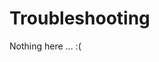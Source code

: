 # Troubleshooting

Nothing here ... :(

<!-- Comprehensive guide to diagnosing and fixing common issues with Balatrobot. -->
<!---->
<!-- ## Quick Diagnostics -->
<!---->
<!-- ### Pre-Flight Checklist -->
<!---->
<!-- Before troubleshooting, verify these basics: -->
<!---->
<!-- **Prerequisites Met** -->
<!-- - [ ] Balatro (Steam version) installed -->
<!-- - [ ] Steamodded v0.9.3+ installed and working -->
<!-- - [ ] Python 3.7+ installed -->
<!-- - [ ] Balatrobot mod copied to correct directory -->
<!---->
<!-- **Configuration Basics** -->
<!-- - [ ] `config.lua` has `enabled = true` -->
<!-- - [ ] Port numbers match between Lua config and Python bot -->
<!-- - [ ] No firewall blocking the port -->
<!-- - [ ] Balatro launched with mod enabled -->
<!---->
<!-- **Connection Test** -->
<!-- - [ ] Balatro shows "Balatrobot v0.3 loaded" message -->
<!-- - [ ] Python script runs without import errors -->
<!-- - [ ] Bot sends "HELLO" message on startup -->
<!---->
<!-- ### Quick Fix Commands -->
<!---->
<!-- ```bash -->
<!-- # Test Python environment -->
<!-- python -c "from bot import Bot, Actions; print('Import successful')" -->
<!---->
<!-- # Check if port is in use -->
<!-- netstat -an | grep :12345  # Linux/macOS -->
<!-- netstat -an | findstr :12345  # Windows -->
<!---->
<!-- # Test UDP communication -->
<!-- # (Run this in Python while game is running) -->
<!-- import socket -->
<!-- sock = socket.socket(socket.AF_INET, socket.SOCK_DGRAM) -->
<!-- sock.sendto(b"HELLO", ("localhost", 12345)) -->
<!-- sock.settimeout(5) -->
<!-- try: -->
<!--     data, addr = sock.recvfrom(1024) -->
<!--     print("Received:", data[:100]) -->
<!-- except socket.timeout: -->
<!--     print("No response - check game is running with mod") -->
<!-- ``` -->
<!---->
<!-- ## Installation Issues -->
<!---->
<!-- ### Issue: Mod Not Loading -->
<!---->
<!-- **Symptoms:** -->
<!-- - No "Balatrobot" in mod list -->
<!-- - No loading message -->
<!-- - Game starts normally without bot functionality -->
<!---->
<!-- **Solutions:** -->
<!---->
<!-- 1. **Check Mod Directory Structure** -->
<!--    ``` -->
<!--    Balatro/Mods/ -->
<!--    └── Balatrobot-v0.3/ -->
<!--        ├── main.lua -->
<!--        ├── config.lua -->
<!--        └── src/ -->
<!--    ``` -->
<!---->
<!-- 2. **Verify Steamodded Installation** -->
<!--    - Launch Balatro -->
<!--    - Look for "Mods" in main menu -->
<!--    - If missing, reinstall Steamodded -->
<!---->
<!-- 3. **Check File Permissions** -->
<!--    ```bash -->
<!--    # Ensure files are readable -->
<!--    ls -la /path/to/Balatro/Mods/Balatrobot-v0.3/ -->
<!--    ``` -->
<!---->
<!-- 4. **Validate main.lua Syntax** -->
<!--    - Open `main.lua` in text editor -->
<!--    - Check for syntax errors or corruption -->
<!--    - Re-download if necessary -->
<!---->
<!-- ### Issue: Python Import Errors -->
<!---->
<!-- **Symptoms:** -->
<!-- ``` -->
<!-- ModuleNotFoundError: No module named 'bot' -->
<!-- ImportError: cannot import name 'Actions' -->
<!-- ``` -->
<!---->
<!-- **Solutions:** -->
<!---->
<!-- 1. **Check Working Directory** -->
<!--    ```bash -->
<!--    # Navigate to mod directory first -->
<!--    cd "/path/to/Balatro/Mods/Balatrobot-v0.3" -->
<!--    python bot_example.py -->
<!--    ``` -->
<!---->
<!-- 2. **Verify File Integrity** -->
<!--    ```bash -->
<!--    # Check all required files exist -->
<!--    ls -la bot.py gamestates.py -->
<!--    ``` -->
<!---->
<!-- 3. **Python Path Issues** -->
<!--    ```python -->
<!--    import sys -->
<!--    import os -->
<!--    sys.path.append(os.path.dirname(os.path.abspath(__file__))) -->
<!--    from bot import Bot, Actions -->
<!--    ``` -->
<!---->
<!-- ### Issue: Steamodded Compatibility -->
<!---->
<!-- **Symptoms:** -->
<!-- - Other mods stop working -->
<!-- - Lua errors in console -->
<!-- - Game crashes on startup -->
<!---->
<!-- **Solutions:** -->
<!---->
<!-- 1. **Check Steamodded Version** -->
<!--    - Ensure v0.9.3 or higher -->
<!--    - Update if necessary -->
<!---->
<!-- 2. **Test Mod Isolation** -->
<!--    - Disable other mods temporarily -->
<!--    - Test if Balatrobot works alone -->
<!--    - Re-enable mods one by one -->
<!---->
<!-- 3. **Lua Error Debugging** -->
<!--    - Enable Steamodded debug console -->
<!--    - Look for specific error messages -->
<!--    - Check for conflicting function hooks -->
<!---->
<!-- ## Connection Problems -->
<!---->
<!-- ### Issue: Connection Timeout -->
<!---->
<!-- **Symptoms:** -->
<!-- ``` -->
<!-- Connection timeout -->
<!-- Unknown network error: timeout -->
<!-- Bot hangs on startup -->
<!-- ``` -->
<!---->
<!-- **Solutions:** -->
<!---->
<!-- 1. **Port Conflicts** -->
<!--    ```bash -->
<!--    # Check what's using the port -->
<!--    lsof -i :12345  # Linux/macOS -->
<!--    netstat -ano | findstr :12345  # Windows -->
<!---->
<!--    # Try different port -->
<!--    # In config.lua: port = '12346' -->
<!--    # In Python: bot_port=12346 -->
<!--    ``` -->
<!---->
<!-- 2. **Firewall Issues** -->
<!--    ```bash -->
<!--    # Windows: Allow through Windows Firewall -->
<!--    # Add exception for Balatro.exe and Python -->
<!---->
<!--    # Linux: Check iptables -->
<!--    sudo ufw allow 12345/udp -->
<!---->
<!--    # macOS: Check System Preferences > Security -->
<!--    ``` -->
<!---->
<!-- 3. **Network Interface Issues** -->
<!--    ```python -->
<!--    # Test specific interface binding -->
<!--    import socket -->
<!--    sock = socket.socket(socket.AF_INET, socket.SOCK_DGRAM) -->
<!--    sock.bind(('127.0.0.1', 12345))  # Localhost only -->
<!--    # or -->
<!--    sock.bind(('0.0.0.0', 12345))   # All interfaces -->
<!--    ``` -->
<!---->
<!-- ### Issue: Game Doesn't Respond to Bot -->
<!---->
<!-- **Symptoms:** -->
<!-- - Bot script runs without errors -->
<!-- - Game doesn't start automatically -->
<!-- - No automatic actions occur -->
<!---->
<!-- **Solutions:** -->
<!---->
<!-- 1. **Check Mod Enabled State** -->
<!--    - In Balatro, go to Mods menu -->
<!--    - Ensure Balatrobot is enabled (checkmark) -->
<!--    - Restart Balatro if needed -->
<!---->
<!-- 2. **Verify Configuration** -->
<!--    ```lua -->
<!--    -- In config.lua, ensure: -->
<!--    BALATRO_BOT_CONFIG = { -->
<!--        enabled = true,  -- Must be true -->
<!--        port = '12345',  -- Must match Python bot -->
<!--    } -->
<!--    ``` -->
<!---->
<!-- 3. **Test Manual Commands** -->
<!--    ```python -->
<!--    # Test raw UDP communication -->
<!--    bot = Bot(deck="Red Deck") -->
<!--    bot.sendcmd("HELLO") -->
<!--    # Should receive game state response -->
<!--    ``` -->
<!---->
<!-- ### Issue: Partial Communication -->
<!---->
<!-- **Symptoms:** -->
<!-- - Bot receives some data but not others -->
<!-- - Intermittent connection drops -->
<!-- - Commands sent but not executed -->
<!---->
<!-- **Solutions:** -->
<!---->
<!-- 1. **UDP Buffer Size** -->
<!--    ```python -->
<!--    # Increase buffer size for large game states -->
<!--    sock.setsockopt(socket.SOL_SOCKET, socket.SO_RCVBUF, 65536) -->
<!--    ``` -->
<!---->
<!-- 2. **Network Timing Issues** -->
<!--    ```python -->
<!--    # Add delays between commands -->
<!--    import time -->
<!--    bot.sendcmd("HELLO") -->
<!--    time.sleep(0.1)  # Small delay -->
<!--    ``` -->
<!---->
<!-- 3. **JSON Parsing Errors** -->
<!--    ```python -->
<!--    try: -->
<!--        data = json.loads(response) -->
<!--    except json.JSONDecodeError as e: -->
<!--        print(f"JSON Error: {e}") -->
<!--        print(f"Raw data: {response[:200]}") -->
<!--    ``` -->
<!---->
<!-- ## Bot Behavior Issues -->
<!---->
<!-- ### Issue: Bot Makes Invalid Actions -->
<!---->
<!-- **Symptoms:** -->
<!-- ``` -->
<!-- Error: Incorrect number of params for action PLAY_HAND -->
<!-- Error: Action invalid for action BUY_CARD -->
<!-- ``` -->
<!---->
<!-- **Solutions:** -->
<!---->
<!-- 1. **Action Format Validation** -->
<!--    ```python -->
<!--    def select_cards_from_hand(self, G): -->
<!--        hand = G.get("hand", []) -->
<!--        if not hand: -->
<!--            return [Actions.PLAY_HAND, []]  # Empty action -->
<!---->
<!--        # Ensure indices are valid -->
<!--        indices = [1, 2]  # 1-indexed -->
<!--        max_index = len(hand) -->
<!--        valid_indices = [i for i in indices if 1 <= i <= max_index] -->
<!---->
<!--        return [Actions.PLAY_HAND, valid_indices] -->
<!--    ``` -->
<!---->
<!-- 2. **State Validation** -->
<!--    ```python -->
<!--    def select_shop_action(self, G): -->
<!--        # Check if actually in shop -->
<!--        if "shop" not in G: -->
<!--            return [Actions.END_SHOP] -->
<!---->
<!--        shop_cards = G["shop"].get("cards", []) -->
<!--        if not shop_cards: -->
<!--            return [Actions.END_SHOP] -->
<!---->
<!--        # Validate card index exists -->
<!--        if len(shop_cards) >= 1: -->
<!--            return [Actions.BUY_CARD, [1]] -->
<!---->
<!--        return [Actions.END_SHOP] -->
<!--    ``` -->
<!---->
<!-- 3. **Resource Checking** -->
<!--    ```python -->
<!--    def select_shop_action(self, G): -->
<!--        dollars = G.get("dollars", 0) -->
<!--        shop = G.get("shop", {}) -->
<!--        cards = shop.get("cards", []) -->
<!---->
<!--        for i, card in enumerate(cards): -->
<!--            cost = card.get("cost", 999) -->
<!--            if dollars >= cost: -->
<!--                return [Actions.BUY_CARD, [i + 1]] -->
<!---->
<!--        return [Actions.END_SHOP] -->
<!--    ``` -->
<!---->
<!-- ### Issue: Bot Doesn't Implement All Methods -->
<!---->
<!-- **Symptoms:** -->
<!-- ``` -->
<!-- NotImplementedError: Error: Bot.select_cards_from_hand must be implemented. -->
<!-- ``` -->
<!---->
<!-- **Solutions:** -->
<!---->
<!-- 1. **Complete Implementation Template** -->
<!--    ```python -->
<!--    class MyBot(Bot): -->
<!--        def skip_or_select_blind(self, G): -->
<!--            return [Actions.SELECT_BLIND] -->
<!---->
<!--        def select_cards_from_hand(self, G): -->
<!--            return [Actions.PLAY_HAND, [1]] -->
<!---->
<!--        def select_shop_action(self, G): -->
<!--            return [Actions.END_SHOP] -->
<!---->
<!--        def select_booster_action(self, G): -->
<!--            return [Actions.SKIP_BOOSTER_PACK] -->
<!---->
<!--        def sell_jokers(self, G): -->
<!--            return [Actions.SELL_JOKER, []] -->
<!---->
<!--        def rearrange_jokers(self, G): -->
<!--            return [Actions.REARRANGE_JOKERS, []] -->
<!---->
<!--        def use_or_sell_consumables(self, G): -->
<!--            return [Actions.USE_CONSUMABLE, []] -->
<!---->
<!--        def rearrange_consumables(self, G): -->
<!--            return [Actions.REARRANGE_CONSUMABLES, []] -->
<!---->
<!--        def rearrange_hand(self, G): -->
<!--            return [Actions.REARRANGE_HAND, []] -->
<!--    ``` -->
<!---->
<!-- 2. **Method Assignment Pattern** -->
<!--    ```python -->
<!--    # Alternative: assign functions to bot instance -->
<!--    bot = Bot(deck="Red Deck") -->
<!--    bot.skip_or_select_blind = lambda G: [Actions.SELECT_BLIND] -->
<!--    bot.select_cards_from_hand = lambda G: [Actions.PLAY_HAND, [1]] -->
<!--    # ... assign all other methods -->
<!--    ``` -->
<!---->
<!-- ### Issue: Bot Gets Stuck in Loops -->
<!---->
<!-- **Symptoms:** -->
<!-- - Bot repeats same action continuously -->
<!-- - Game doesn't progress -->
<!-- - Bot state doesn't update -->
<!---->
<!-- **Solutions:** -->
<!---->
<!-- 1. **State Progression Checks** -->
<!--    ```python -->
<!--    def select_cards_from_hand(self, G): -->
<!--        # Track previous states to detect loops -->
<!--        if "last_hand_state" not in self.state: -->
<!--            self.state["last_hand_state"] = None -->
<!---->
<!--        current_state = str(G.get("hand", [])) -->
<!--        if current_state == self.state["last_hand_state"]: -->
<!--            # State hasn't changed, try different action -->
<!--            return [Actions.DISCARD_HAND, [1]] -->
<!---->
<!--        self.state["last_hand_state"] = current_state -->
<!--        return [Actions.PLAY_HAND, [1]] -->
<!--    ``` -->
<!---->
<!-- 2. **Timeout Mechanisms** -->
<!--    ```python -->
<!--    def __init__(self, *args, **kwargs): -->
<!--        super().__init__(*args, **kwargs) -->
<!--        self.state["action_count"] = 0 -->
<!--        self.state["max_actions"] = 1000 -->
<!---->
<!--    def chooseaction(self): -->
<!--        self.state["action_count"] += 1 -->
<!--        if self.state["action_count"] > self.state["max_actions"]: -->
<!--            print("Max actions reached, stopping bot") -->
<!--            self.running = False -->
<!--            return [Actions.PASS] -->
<!---->
<!--        return super().chooseaction() -->
<!--    ``` -->
<!---->
<!-- ## Performance Problems -->
<!---->
<!-- ### Issue: Bot Runs Too Slowly -->
<!---->
<!-- **Symptoms:** -->
<!-- - Visible lag between actions -->
<!-- - Slow game progression -->
<!-- - High CPU usage -->
<!---->
<!-- **Solutions:** -->
<!---->
<!-- 1. **Optimize Configuration** -->
<!--    ```lua -->
<!--    -- In config.lua -->
<!--    BALATRO_BOT_CONFIG = { -->
<!--        dt = 4.0/60.0,         -- Faster game time -->
<!--        frame_ratio = 200,     -- Less rendering -->
<!--        instant_move = true,   -- No animations -->
<!--    } -->
<!--    ``` -->
<!---->
<!-- 2. **Optimize Bot Logic** -->
<!--    ```python -->
<!--    def optimized_hand_analysis(self, hand): -->
<!--        # Use efficient algorithms -->
<!--        if not hand: -->
<!--            return [Actions.PLAY_HAND, []] -->
<!---->
<!--        # Quick heuristics instead of complex analysis -->
<!--        high_cards = [i+1 for i, card in enumerate(hand)  -->
<!--                     if card["value"] >= 10] -->
<!---->
<!--        if high_cards: -->
<!--            return [Actions.PLAY_HAND, high_cards[:1]] -->
<!---->
<!--        return [Actions.PLAY_HAND, [1]] -->
<!--    ``` -->
<!---->
<!-- 3. **Reduce State Caching** -->
<!--    ```python -->
<!--    # Avoid expensive state caching in production -->
<!--    def select_cards_from_hand(self, G): -->
<!--        # cache_state("hand_selection", G)  # Disable for performance -->
<!--        return self.choose_cards(G) -->
<!--    ``` -->
<!---->
<!-- ### Issue: Memory Usage Grows Over Time -->
<!---->
<!-- **Symptoms:** -->
<!-- - Increasing RAM usage -->
<!-- - Bot slows down over time -->
<!-- - Eventually crashes with memory error -->
<!---->
<!-- **Solutions:** -->
<!---->
<!-- 1. **Clean Up State Data** -->
<!--    ```python -->
<!--    def cleanup_state(self): -->
<!--        # Remove old data periodically -->
<!--        current_round = self.G.get("round", 1) -->
<!--        for key in list(self.state.keys()): -->
<!--            if key.startswith("round_"): -->
<!--                round_num = int(key.split("_")[1]) -->
<!--                if round_num < current_round - 10: -->
<!--                    del self.state[key] -->
<!--    ``` -->
<!---->
<!-- 2. **Limit State Caching** -->
<!--    ```python -->
<!--    def cache_state(self, G): -->
<!--        # Only cache last N states -->
<!--        max_cache = 100 -->
<!--        if len(self.cached_states) > max_cache: -->
<!--            self.cached_states.pop(0)  # Remove oldest -->
<!--        self.cached_states.append(G.copy()) -->
<!--    ``` -->
<!---->
<!-- ## Game Crashes -->
<!---->
<!-- ### Issue: Balatro Crashes on Startup -->
<!---->
<!-- **Symptoms:** -->
<!-- - Game closes immediately after launch -->
<!-- - Lua error messages -->
<!-- - Steam shows "running" then stops -->
<!---->
<!-- **Solutions:** -->
<!---->
<!-- 1. **Check Lua Syntax** -->
<!--    - Validate all `.lua` files for syntax errors -->
<!--    - Use online Lua syntax checker -->
<!--    - Re-download mod if corrupted -->
<!---->
<!-- 2. **Disable Other Mods** -->
<!--    - Move other mods out of Mods directory -->
<!--    - Test Balatrobot alone -->
<!--    - Check for mod conflicts -->
<!---->
<!-- 3. **Steamodded Compatibility** -->
<!--    - Ensure Steamodded version compatibility -->
<!--    - Update Steamodded if necessary -->
<!--    - Check Steamodded documentation -->
<!---->
<!-- ### Issue: Game Crashes During Bot Execution -->
<!---->
<!-- **Symptoms:** -->
<!-- - Game runs fine until bot starts -->
<!-- - Crashes during specific actions -->
<!-- - Error messages in logs -->
<!---->
<!-- **Solutions:** -->
<!---->
<!-- 1. **Action Validation** -->
<!--    ```python -->
<!--    def safe_action(self, action_func, G): -->
<!--        try: -->
<!--            result = action_func(G) -->
<!--            # Validate result format -->
<!--            if not isinstance(result, list) or len(result) < 1: -->
<!--                return [Actions.PASS] -->
<!--            return result -->
<!--        except Exception as e: -->
<!--            print(f"Action error: {e}") -->
<!--            return [Actions.PASS] -->
<!--    ``` -->
<!---->
<!-- 2. **Network Error Handling** -->
<!--    ```python -->
<!--    def sendcmd(self, cmd, **kwargs): -->
<!--        try: -->
<!--            msg = bytes(cmd, "utf-8") -->
<!--            self.sock.sendto(msg, self.addr) -->
<!--        except Exception as e: -->
<!--            print(f"Network error: {e}") -->
<!--            # Attempt reconnection -->
<!--            self.sock = socket.socket(socket.AF_INET, socket.SOCK_DGRAM) -->
<!--    ``` -->
<!---->
<!-- ## Debug Tools -->
<!---->
<!-- ### Enable Debug Logging -->
<!---->
<!-- ```python -->
<!-- import logging -->
<!---->
<!-- logging.basicConfig(level=logging.DEBUG) -->
<!-- logger = logging.getLogger(__name__) -->
<!---->
<!-- class DebugBot(Bot): -->
<!--     def chooseaction(self): -->
<!--         action = super().chooseaction() -->
<!--         logger.debug(f"Action chosen: {action}") -->
<!--         logger.debug(f"Game state keys: {list(self.G.keys())}") -->
<!--         return action -->
<!-- ``` -->
<!---->
<!-- ### Network Debugging -->
<!---->
<!-- ```python -->
<!-- def debug_network(self): -->
<!--     """Test UDP communication manually""" -->
<!--     import socket -->
<!--     import json -->
<!---->
<!--     sock = socket.socket(socket.AF_INET, socket.SOCK_DGRAM) -->
<!--     sock.settimeout(5) -->
<!---->
<!--     # Send HELLO -->
<!--     sock.sendto(b"HELLO", ("localhost", 12345)) -->
<!---->
<!--     try: -->
<!--         data, addr = sock.recvfrom(4096) -->
<!--         print(f"Received {len(data)} bytes from {addr}") -->
<!---->
<!--         # Try to parse as JSON -->
<!--         try: -->
<!--             parsed = json.loads(data) -->
<!--             print(f"JSON keys: {list(parsed.keys())}") -->
<!--         except: -->
<!--             print(f"Raw data: {data[:200]}") -->
<!---->
<!--     except socket.timeout: -->
<!--         print("No response received") -->
<!--     except Exception as e: -->
<!--         print(f"Error: {e}") -->
<!-- ``` -->
<!---->
<!-- ### State Inspection -->
<!---->
<!-- ```python -->
<!-- def inspect_game_state(self, G): -->
<!--     """Print detailed game state information""" -->
<!--     print("=== GAME STATE DEBUG ===") -->
<!--     print(f"Waiting for: {G.get('waitingFor')}") -->
<!--     print(f"State: {G.get('state')}") -->
<!---->
<!--     if "hand" in G: -->
<!--         print(f"Hand size: {len(G['hand'])}") -->
<!--         for i, card in enumerate(G["hand"]): -->
<!--             print(f"  {i+1}: {card.get('name', 'Unknown')}") -->
<!---->
<!--     if "shop" in G: -->
<!--         shop = G["shop"] -->
<!--         print(f"Shop cards: {len(shop.get('cards', []))}") -->
<!--         print(f"Reroll cost: {shop.get('reroll_cost', 'Unknown')}") -->
<!---->
<!--     if "jokers" in G: -->
<!--         print(f"Jokers: {len(G['jokers'])}") -->
<!---->
<!--     print("========================") -->
<!-- ``` -->
<!---->
<!-- ### Performance Monitoring -->
<!---->
<!-- ```python -->
<!-- import time -->
<!---->
<!-- class BenchmarkBot(Bot): -->
<!--     def __init__(self, *args, **kwargs): -->
<!--         super().__init__(*args, **kwargs) -->
<!--         self.action_times = [] -->
<!--         self.start_time = time.time() -->
<!---->
<!--     def chooseaction(self): -->
<!--         start = time.time() -->
<!--         action = super().chooseaction() -->
<!--         end = time.time() -->
<!---->
<!--         self.action_times.append(end - start) -->
<!---->
<!--         # Print stats every 100 actions -->
<!--         if len(self.action_times) % 100 == 0: -->
<!--             avg_time = sum(self.action_times) / len(self.action_times) -->
<!--             total_time = end - self.start_time -->
<!--             actions_per_sec = len(self.action_times) / total_time -->
<!---->
<!--             print(f"Actions: {len(self.action_times)}") -->
<!--             print(f"Avg time: {avg_time:.4f}s") -->
<!--             print(f"Actions/sec: {actions_per_sec:.2f}") -->
<!---->
<!--         return action -->
<!-- ``` -->
<!---->
<!-- --- -->
<!---->
<!-- *Still having issues? Check the GitHub repository for the latest known issues and solutions, or create a new issue with your specific problem details.*  -->
